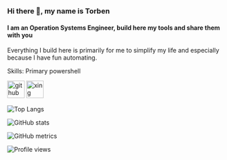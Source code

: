 ### Hi there 👋, my name is Torben
#### I am an Operation Systems Engineer, build here my tools and share them with you
Everything I build here is primarily for me to simplify my life and especially because I have fun automating. 

Skills: Primary powershell



[<img src='https://cdn.jsdelivr.net/npm/simple-icons@3.0.1/icons/github.svg' alt='github' height='40'>](https://github.com/nox309)  [<img src='https://cdn.jsdelivr.net/npm/simple-icons@3.0.1/icons/xing.svg' alt='xing' height='40'>](https://www.xing.com/profile/Torben_Inselmann/)  

![Top Langs](https://github-readme-stats.vercel.app/api/top-langs/?username=nox309&layout=compact)

![GitHub stats](https://github-readme-stats.vercel.app/api?username=nox309&show_icons=true)  

![GitHub metrics](https://metrics.lecoq.io/nox309)  

![Profile views](https://gpvc.arturio.dev/nox309)  